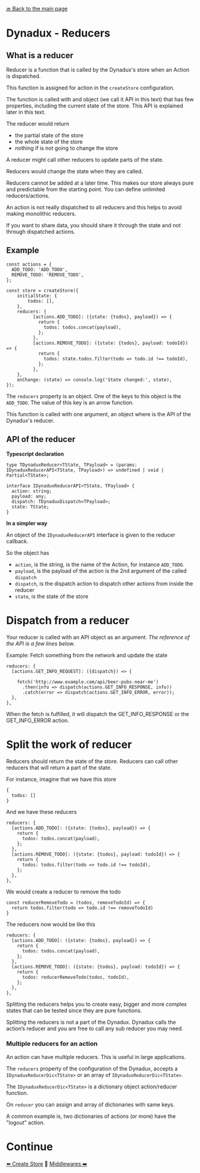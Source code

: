 [🔙 Back to the main page](../README.md)

# Dynadux - Reducers

## What is a reducer

Reducer is a function that is called by the Dynadux's store when an Action is dispatched.

This function is assigned for action in the `createStore` configuration.

The function is called with and object (we call it API in this text) that has few properties, including the current state of the store. This API is explained later in this text. 

The reducer would return 
- the partial state of the store
- the whole state of the store 
- nothing if is not going to change the store

A reducer might call other reducers to update parts of the state. 

Reducers would change the state when they are called.

Reducers cannot be added at a later time. This makes our store always pure and predictable from the starting point. You can define unlimited reducers/actions.

An action is not really dispatched to all reducers and this helps to avoid making monolithic reducers. 

If you want to share data, you should share it through the state and not through dispatched actions.

## Example

```
const actions = {
  ADD_TODO: 'ADD_TODO',
  REMOVE_TODO: 'REMOVE_TODO',
};

const store = createStore({
    initialState: {
        todos: [],
    },
    reducers: {
          [actions.ADD_TODO]: ({state: {todos}, payload}) => {
            return {
              todos: todos.concat(payload),
            };
          },
          [actions.REMOVE_TODO]: ({state: {todos}, payload: todoId}) => {
            return {
              todos: state.todos.filter(todo => todo.id !== todoId),
            };
          },
    },
    onChange: (state) => console.log('State changed:', state),
});
```
The `reducers` property is an object.
One of the keys to this object is the `ADD_TODO`.
The value of this key is an arrow function.

This function is called with one argument, an object where is the API of the Dynadux's reducer.  


## API of the reducer

**Typescript declaration**
```
type TDynaduxReducer<TState, TPayload> = (params: IDynaduxReducerAPI<TState, TPayload>) => undefined | void | Partial<TState>;

interface IDynaduxReducerAPI<TState, TPayload> {
  action: string;
  payload: any;
  dispatch: TDynaduxDispatch<TPayload>;
  state: TState;
}
```

**In a simpler way**

An object of the `IDynaduxReducerAPI` interface is given to the reducer callback.

So the object has
- `action`, is the string, is the name of the Action, for instance `ADD_TODO`.
- `payload`, is the payload of the action is the 2nd argument of the called `dispatch`
- `dispatch`, is the dispatch action to dispatch other actions from inside the reducer
- `state`, is the state of the store 

# Dispatch from a reducer

Your reducer is called with an API object as an argument. _The reference of the API is a few lines below._

Example: Fetch something from the network and update the state


```
reducers: {
  [actions.GET_INFO_REQUEST]: ({dispatch}) => {
  
    fetch('http://www.example.com/api/beer-pubs-near-me')
      .then(info => dispatch(actions.GET_INFO_RESPONSE, info))
      .catch(error => dispatch(actions.GET_INFO_ERROR, error));
  },
},
```

When the fetch is fulfilled, it will dispatch the GET_INFO_RESPONSE or the GET_INFO_ERROR action.

# Split the work of reducer

Reducers should return the state of the store. Reducers can call other reducers that will return a part of the state.

For instance, imagine that we have this store

```
{
  todos: []
}
```
And we have these reducers

```
reducers: {
  [actions.ADD_TODO]: ({state: {todos}, payload}) => {
    return {
      todos: todos.concat(payload),
    };
  },
  [actions.REMOVE_TODO]: ({state: {todos}, payload: todoId}) => {
    return {
      todos: todos.filter(todo => todo.id !== todoId),
    };
  },
},
```

We would create a reducer to remove the todo

```
const reducerRemoveTodo = (todos, removeTodoId) => {
  return todos.filter(todo => todo.id !== removeTodoId)
}
```
The reducers now would be like this
```
reducers: {
  [actions.ADD_TODO]: ({state: {todos}, payload}) => {
    return {
      todos: todos.concat(payload),
    };
  },
  [actions.REMOVE_TODO]: ({state: {todos}, payload: todoId}) => {
    return {
      todos: reducerRemoveTodo(todos, todoId),
    };
  },
},
```

Splitting the reducers helps you to create easy, bigger and more complex states that can be tested since they are pure functions.

Splitting the reducers is not a part of the Dynadux. Dynadux calls the action’s reducer and you are free to call any sub reducer you may need.

### Multiple reducers for an action

An action can have multiple reducers. This is useful in large applications. 

The `reducers` property of the configuration of the Dynadux, accepts a `IDynaduxReducerDic<TState>` or an array of `IDynaduxReducerDic<TState>`.

The `IDynaduxReducerDic<TState>` is a dictionary object action/reducer function.

On `reducer` you can assign and array of dictionaries with same keys.

A common example is, two dictionaries of actions (or more) have the "logout" action.

# Continue

[⬅️ Create Store](./CreateStore.md) 🔶 [Middlewares ➡️](./Middlewares.md) 

